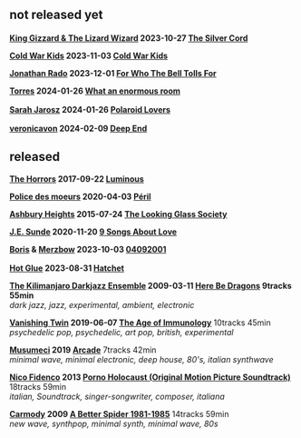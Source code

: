 ## not released yet

**[King Gizzard & The Lizard Wizard](# "psychedelic rock, garage rock, psychedelic, australian") 2023-10-27 [The Silver Cord](https://music.youtube.com/search?q=King+Gizzard+%26+The+Lizard+Wizard+The+Silver+Cord "14tracks • ??min")** <a href="https://kinggizzard.bandcamp.com/album/the-silver-cord" title="bandcamp"><img src="https://s4.bcbits.com/img/favicon/apple-touch-icon.png" width="16" height="16"></a>

**[Cold War Kids](https://www.last.fm/music/Cold+War+Kids "indie, indie rock, seen live, alternative, rock") 2023-11-03 [Cold War Kids](https://music.youtube.com/search?q=Cold+War+Kids "youtube music search")**

**[Jonathan Rado](https://www.last.fm/music/Jonathan+Rado "psychedelic, indie rock, psychedelic rock, foxygen, indie") 2023-12-01 [For Who The Bell Tolls For](https://music.youtube.com/playlist?list=OLAK5uy_mRSndQ8vO9hkbQm8wlv9EMBbRS2GhIEjM "7tracks • 34min")**

**[Torres](https://www.last.fm/music/Torres "indie, folk, alternative, seen live, indie pop") 2024-01-26 [What an enormous room](https://music.youtube.com/playlist?list=OLAK5uy_nspNBxn0XQNafAnqzMQFrc7ZVj1HMDb3w "10tracks • 35min")**

**[Sarah Jarosz](https://www.last.fm/music/Sarah+Jarosz "folk, bluegrass, singer-songwriter, female vocalists, americana") 2024-01-26 [Polaroid Lovers](https://music.youtube.com/search?q=Sarah+Jarosz+Polaroid+Lovers "??tracks • ??min")** <a href="https://sarahjarosz.bandcamp.com/album/polaroid-lovers" title="bandcamp"><img src="https://s4.bcbits.com/img/favicon/apple-touch-icon.png" width="16" height="16"></a>

**[veronicavon](https://www.last.fm/music/veronicavon "bedroom pop") 2024-02-09 [Deep End](https://music.youtube.com/search?q=veronicavon+Deep+End "youtube music search")** <a href="https://veronicavon.bandcamp.com/album/deep-end" title="bandcamp"><img src="https://s4.bcbits.com/img/favicon/apple-touch-icon.png" width="16" height="16"></a>

## released

**[The Horrors](https://www.last.fm/music/The+Horrors "garage rock, indie, horror punk, british") 2017-09-22 [Luminous](https://music.youtube.com/playlist?list=OLAK5uy_mKI0b2evvk79XY_IY8V52CpPhO8kC6wos "10tracks • 51min")**

**[Police des moeurs](https://www.last.fm/music/Police+des+moeurs "minimal synth, minimal wave, coldwave, new wave, synthpop") 2020-04-03 [Péril](https://music.youtube.com/playlist?list=OLAK5uy_lKHDajEsBAnPk0swN6hKiXuvsTAPSzBWU "14tracks • 36min")**

**[Ashbury Heights](https://www.last.fm/music/Ashbury+Heights "synthpop, futurepop, electronic, swedish, electro") 2015-07-24 [The Looking Glass Society](https://music.youtube.com/playlist?list=OLAK5uy_ndM2AZtRfBU_3K2qusFyUc1LUS6TAqhR4 "12tracks • 55min")**

**[J.E. Sunde](https://www.last.fm/music/J.E.+Sunde "folk, indie pop, singer-songwriter") 2020-11-20 [9 Songs About Love](https://music.youtube.com/playlist?list=OLAK5uy_nip9Nc9qhITacWV19lKqTdJPLkzw8bkk0 "9tracks • 34min")**

**[Boris](https://www.last.fm/music/Boris "drone, stoner rock, experimental, sludge, doom metal") & [Merzbow](https://www.last.fm/music/Merzbow "noise, experimental, industrial, Japanoise, japanese") 2023-10-03 [04092001](https://music.youtube.com/playlist?list=OLAK5uy_kohgK4-QXQQfGLL3Q-ktwp7xW1zGYA9kI "7tracks • 32min")**

**[Hot Glue](https://hotgluetheband.bandcamp.com/ "alternative alternativerock indierock poprock") 2023-08-31 [Hatchet](https://music.youtube.com/playlist?list=OLAK5uy_lPMfxm5BSIAQwueTBhPR79ESJ7wm03xFU "10tracks • 36min")** <a href="https://hotgluetheband.bandcamp.com/album/hatchet" title="bandcamp"><img src="https://s4.bcbits.com/img/favicon/apple-touch-icon.png" width="16" height="16"></a>

**[The Kilimanjaro Darkjazz Ensemble](https://www.last.fm/music/The+Kilimanjaro+Darkjazz+Ensemble) 2009-03-11 [Here Be Dragons](https://music.youtube.com/playlist?list=OLAK5uy_meD93DsxRj5LE1SfKAjj3rc9FYoKrfrxM) 9tracks 55min**  
*dark jazz, jazz, experimental, ambient, electronic*

**[Vanishing Twin](https://www.last.fm/music/Vanishing+Twin) 2019-06-07 [The Age of Immunology](https://music.youtube.com/playlist?list=OLAK5uy_l4K-Kcs8McNGYA93jDEPoMKoF2QSJqug4)** 10tracks 45min  
*psychedelic pop, psychedelic, art pop, british, experimental*

**[Musumeci](https://www.last.fm/music/Musumeci) 2019 [Arcade](https://music.youtube.com/playlist?list=OLAK5uy_nBnGlvAkDWpG1o610dp6ruotYYl2zeqMs)** 7tracks 42min  
*minimal wave, minimal electronic, deep house, 80's, italian synthwave*

**[Nico Fidenco](https://www.last.fm/music/Nico+Fidenco) 2013 [Porno Holocaust (Original Motion Picture Soundtrack)](https://music.youtube.com/playlist?list=OLAK5uy_llL7OcZbaZc08hGxkvTRK_s6KHLB_W9N4)** 18tracks 59min  
*italian, Soundtrack, singer-songwriter, composer, italiana*

**[Carmody](https://www.last.fm/music/Carmody) 2009 [A Better Spider 1981-1985](https://music.youtube.com/playlist?list=OLAK5uy_lhdraz2pBNoKF0xlc7FCrIHU29MFO4TCQ)** 14tracks 59min  
*new wave, synthpop, minimal synth, minimal wave, 80s*

<!--
**[]( "")  [](https://music.youtube.com/playlist?list= "tracks • min")**

<span title=""></span> - <span title=""></span> **()** 

<a href="https://music.youtube.com/playlist?list=" title="youtube music"><img src="https://music.youtube.com/favicon.ico"></a> 

<a href="#" title="bandcamp"><img src="https://s4.bcbits.com/img/favicon/apple-touch-icon.png" width="16" height="16"></a>
-->